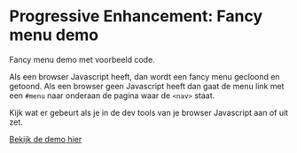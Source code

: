 # Progressive Enhancement: Fancy menu demo

Fancy menu demo met voorbeeld code.

Als een browser Javascript heeft, dan wordt een fancy menu gecloond en getoond. Als een browser geen Javascript heeft dan gaat de menu link met een `#menu` naar onderaan de pagina waar de `<nav>` staat.

Kijk wat er gebeurt als je in de dev tools van je browser Javascript aan of uit zet.

[Bekijk de demo hier](https://koopreynders.github.io/frontendvoordesigners/opdracht3/PEmenu/index.html)
